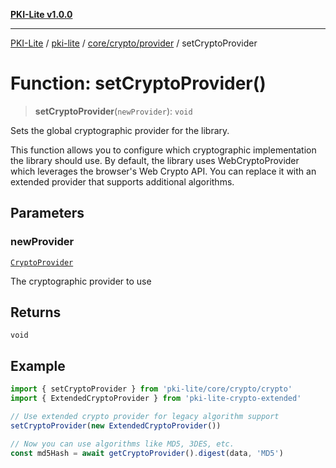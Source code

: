 [**PKI-Lite v1.0.0**](../../../../../README.md)

---

[PKI-Lite](../../../../../README.md) / [pki-lite](../../../../README.md) / [core/crypto/provider](../README.md) / setCryptoProvider

# Function: setCryptoProvider()

> **setCryptoProvider**(`newProvider`): `void`

Sets the global cryptographic provider for the library.

This function allows you to configure which cryptographic implementation
the library should use. By default, the library uses WebCryptoProvider
which leverages the browser's Web Crypto API. You can replace it with
an extended provider that supports additional algorithms.

## Parameters

### newProvider

[`CryptoProvider`](../../types/interfaces/CryptoProvider.md)

The cryptographic provider to use

## Returns

`void`

## Example

```typescript
import { setCryptoProvider } from 'pki-lite/core/crypto/crypto'
import { ExtendedCryptoProvider } from 'pki-lite-crypto-extended'

// Use extended crypto provider for legacy algorithm support
setCryptoProvider(new ExtendedCryptoProvider())

// Now you can use algorithms like MD5, 3DES, etc.
const md5Hash = await getCryptoProvider().digest(data, 'MD5')
```
